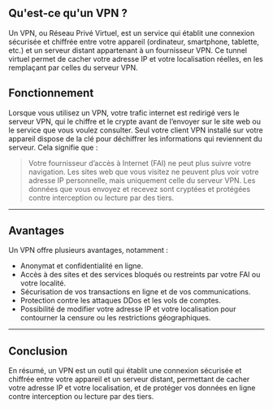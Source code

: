 ## Qu'est-ce qu'un VPN ?
Un VPN, ou Réseau Privé Virtuel, est un service qui établit une connexion sécurisée et chiffrée entre votre appareil (ordinateur, smartphone, tablette, etc.) et un serveur distant appartenant à un fournisseur VPN. Ce tunnel virtuel permet de cacher votre adresse IP et votre localisation réelles, en les remplaçant par celles du serveur VPN.

## Fonctionnement
Lorsque vous utilisez un VPN, votre trafic internet est redirigé vers le serveur VPN, qui le chiffre et le crypte avant de l’envoyer sur le site web ou le service que vous voulez consulter. Seul votre client VPN installé sur votre appareil dispose de la clé pour déchiffrer les informations qui reviennent du serveur. Cela signifie que :

> Votre fournisseur d’accès à Internet (FAI) ne peut plus suivre votre navigation.
> Les sites web que vous visitez ne peuvent plus voir votre adresse IP personnelle, mais uniquement celle du serveur VPN.
> Les données que vous envoyez et recevez sont cryptées et protégées contre interception ou lecture par des tiers.
---
## Avantages
Un VPN offre plusieurs avantages, notamment :

- Anonymat et confidentialité en ligne.
- Accès à des sites et des services bloqués ou restreints par votre FAI ou votre localité.
- Sécurisation de vos transactions en ligne et de vos communications.
- Protection contre les attaques DDos et les vols de comptes.
- Possibilité de modifier votre adresse IP et votre localisation pour contourner la censure ou les restrictions géographiques.
---
## Conclusion
En résumé, un VPN est un outil qui établit une connexion sécurisée et chiffrée entre votre appareil et un serveur distant, permettant de cacher votre adresse IP et votre localisation, et de protéger vos données en ligne contre interception ou lecture par des tiers.
